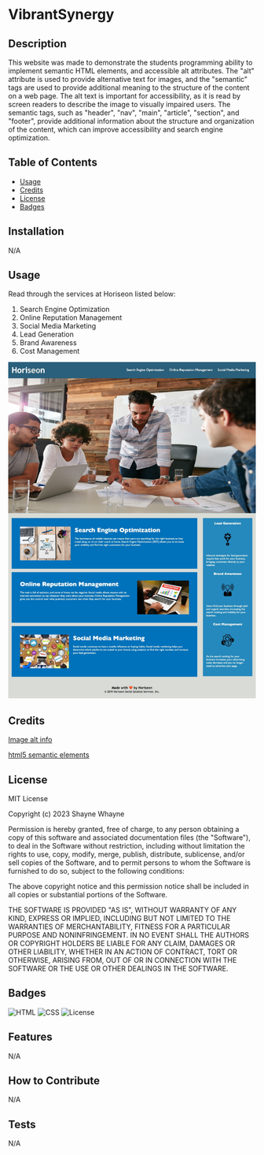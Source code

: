# VibrantSynergy

## Description

This website was made to demonstrate the students programming ability to implement semantic HTML elements, and accessible alt attributes. The "alt" attribute is used to provide alternative text for images, and the "semantic" tags are used to provide additional meaning to the structure of the content on a web page. The alt text is important for accessibility, as it is read by screen readers to describe the image to visually impaired users. The semantic tags, such as "header", "nav", "main", "article", "section", and "footer", provide additional information about the structure and organization of the content, which can improve accessibility and search engine optimization.

## Table of Contents

- [Usage](#usage)
- [Credits](#credits)
- [License](#license)
- [Badges](#badges)

## Installation

N/A

## Usage

Read through the services at Horiseon listed below:

1. Search Engine Optimization
2. Online Reputation Management
3. Social Media Marketing
4. Lead Generation
5. Brand Awareness
6. Cost Management

![webpageimage](assets/images/Horiseon.png)

## Credits

[Image alt info](https://www.w3schools.com/tags/att_img_alt.asp)

[html5 semantic elements](https://www.w3schools.com/html/html5_semantic_elements.asp)

## License

MIT License

Copyright (c) 2023 Shayne Whayne

Permission is hereby granted, free of charge, to any person obtaining a copy
of this software and associated documentation files (the "Software"), to deal
in the Software without restriction, including without limitation the rights
to use, copy, modify, merge, publish, distribute, sublicense, and/or sell
copies of the Software, and to permit persons to whom the Software is
furnished to do so, subject to the following conditions:

The above copyright notice and this permission notice shall be included in all
copies or substantial portions of the Software.

THE SOFTWARE IS PROVIDED "AS IS", WITHOUT WARRANTY OF ANY KIND, EXPRESS OR
IMPLIED, INCLUDING BUT NOT LIMITED TO THE WARRANTIES OF MERCHANTABILITY,
FITNESS FOR A PARTICULAR PURPOSE AND NONINFRINGEMENT. IN NO EVENT SHALL THE
AUTHORS OR COPYRIGHT HOLDERS BE LIABLE FOR ANY CLAIM, DAMAGES OR OTHER
LIABILITY, WHETHER IN AN ACTION OF CONTRACT, TORT OR OTHERWISE, ARISING FROM,
OUT OF OR IN CONNECTION WITH THE SOFTWARE OR THE USE OR OTHER DEALINGS IN THE
SOFTWARE.

## Badges

![HTML](https://img.shields.io/badge/HTML-56.7%25-blue) ![CSS](https://img.shields.io/badge/CSS-43.3-teal) ![License](https://img.shields.io/badge/License-MIT-brightgreen)

## Features

N/A

## How to Contribute

N/A

## Tests

N/A
